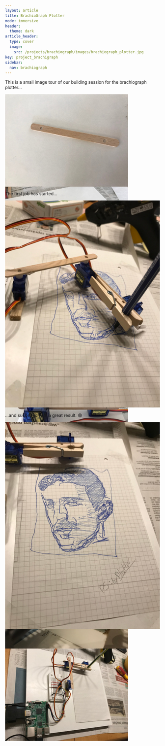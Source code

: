 ```yaml
---
layout: article
title: BrachioGraph Plotter
mode: immersive
header:
  theme: dark
article_header:
  type: cover
  image:
    src: /projects/brachiograph/images/brachiograph_plotter.jpg
key: project_brachigraph
sidebar:
  nav: brachiograph
---
```


<style>
  .swiper-construction {
    height: 300px;
    width: 400px;
  }
  .swiper-construction .swiper__slide {
    display: flex;
    align-items: center;
    justify-content: center;
    font-size: 3rem;
    color: #fff;
  }
</style>

This is a small image tour of our building session for the brachiograph plotter...

<div class="swiper swiper-construction mx-auto">
  <div class="swiper__wrapper">
    <div class="swiper__slide"><img src="images/01.jpeg"></div>
    <div class="swiper__slide"><img src="images/02.jpeg"></div>
    <div class="swiper__slide"><img src="images/03.jpeg"></div>
    <div class="swiper__slide"><img src="images/04.jpeg"></div>
    <div class="swiper__slide"><img src="images/05.jpeg"></div>
    <div class="swiper__slide"><img src="images/06.jpeg"></div>
    <div class="swiper__slide"><img src="images/07.jpeg"></div>
  </div>
  <div class="swiper__button swiper__button--prev fas fa-chevron-left"></div>
  <div class="swiper__button swiper__button--next fas fa-chevron-right"></div>
</div>

The first job has started...

<div class="mx-auto"><img src="images/08.jpeg"></div>

...and succeded with a great result. 😄

<div class="mx-auto"><img src="images/09.jpeg"></div>

<script>
  {%- include scripts/lib/swiper.js -%}
  var SOURCES = window.TEXT_VARIABLES.sources;
  window.Lazyload.js(SOURCES.jquery, function() {
    $('.swiper-construction').swiper();
  });
</script>

